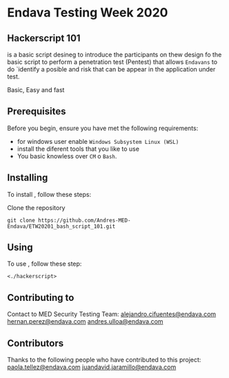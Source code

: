 # Endava Testing Week 2020

## Hackerscript 101

<Hackerscript> is a basic script desineg to introduce the participants on thew design fo the basic script
to perform a penetration test (Pentest) that allows `Endavans` to do `identify a posible and risk 
that can be appear in the application under test.

Basic, Easy and fast

## Prerequisites

Before you begin, ensure you have met the following requirements:
<!--- These are just example requirements. Add, duplicate or remove as required --->
* for windows user enable `Windows Subsystem Linux (WSL)`
* install the diferent tools that you like to use 
* You basic knowless over `CM` o `Bash`.

## Installing <hackerscript>

To install <hackerscript>, follow these steps:

Clone the repository
```
git clone https://github.com/Andres-MED-Endava/ETW20201_bash_script_101.git
```

## Using <hackerscript>

To use <hackerscript>, follow these step:

```
<./hackerscript>
```


## Contributing to <hackscript>

Contact to MED Security Testing Team:
	alejandro.cifuentes@endava.com
	hernan.perez@endava.com
	andres.ulloa@endava.com

## Contributors

Thanks to the following people who have contributed to this project:
	paola.tellez@endava.com
	juandavid.jaramillo@endava.com
